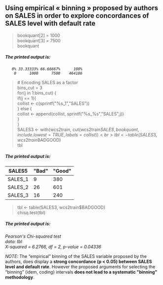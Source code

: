 ## Using empirical « binning » proposed by authors on SALES in order to explore concordances of SALES level with default rate

> bookquant[2] = 1000<br>
> bookquant[3] = 7500<br>
> bookquant

##### <em>The printed output is:
       0% 33.33333% 66.66667%      100% 
        0      1000      7500    464186
</em>

> \# Encoding SALES as a factor<br>
> bins_cut = 3<br>
> for(j in 1:bins_cut) {<br>
> 	if(j == 1){<br>
> 		collist <- c(sprintf("%s_1","SALES"))<br>
> 	} else {<br>
> 		collist <- append(collist, sprintf("%s_%s","SALES",j))<br>
> 	}<br>
> }<br>
> SALES3 <- with(wcs2train, cut(wcs2train$SALES, bookquant, include.lowest = TRUE, labels=collist))<br>
> tbl <- table(SALES3, wcs2train$BADGOOD)<br>
> tbl

##### <em>The printed output is:</b>
| SALES5 | "Bad" | "Good" |
| ------ | ----- | ------ |
| SALES_1 | 9 | 380 |
| SALES_2 | 26 | 601 |
| SALES_3 | 16 | 240 |
</em>

> tbl <- table(SALES3, wcs2train$BADGOOD)<br>
> chisq.test(tbl)

##### <em>The printed output is:</b>
Pearson's Chi-squared test<br>
data:  tbl<br>
X-squared = 6.2766, df = 2, p-value = 0.04336<br>
</em>

<em>NOTE:</em> The “empirical” binning of the SALES variable proposed by the authors, does display a <b>strong concordance (p < 0.05) between SALES level and default rate</b>. However the proposed arguments for selecting the “binning” (idem, coding) intervals <b>does not lead to a systematic "binning" methodology</b>. 
